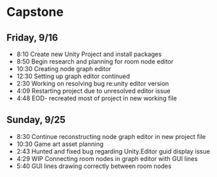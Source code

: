 # Capstone

## Friday, 9/16

*  8:10 Create new Unity Project and install packages
*  8:50 Begin research and planning for room node editor
*  10:30 Creating node graph editor
* 12:30 Setting up graph editor continued
* 2:30 Working on resolving bug re:unity editor version
* 4:09 Restarting project due to unresolved editor issue
* 4:48 EOD- recreated most of project in new working file

## Sunday, 9/25

* 8:30 Continue reconstructing node graph editor in new project file
* 10:30 Game art asset planning
* 2:43 Hunted and fixed bug regarding Unity.Editor guid display issue
* 4:29 WIP Connecting room nodes in graph editor with GUI lines
* 5:40 GUI lines drawing correctly between room nodes
